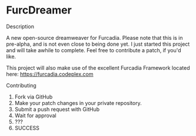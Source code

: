# FurcDreamer

Description

A new open-source dreamweaver for Furcadia. Please note that this is in pre-alpha, and is not even close to being done yet. I just started this project and will take awhile to complete. Feel free to contribute a patch, if you'd like.


This project will also make use of the excellent Furcadia Framework located here: https://furcadia.codeplex.com


Contributing

1) Fork via GitHub
2) Make your patch changes in your private repository.
3) Submit a push request with GitHub
4) Wait for approval
5) ???
6) SUCCESS





